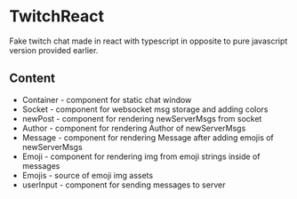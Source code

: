 # TwitchReact

Fake twitch chat made in react with typescript in opposite to pure javascript version provided earlier.

## Content

- Container - component for static chat window
- Socket - component for websocket msg storage and adding colors
- newPost - component for rendering newServerMsgs from socket
- Author - component for rendering Author of newServerMsgs
- Message - component for rendering Message after adding emojis of newServerMsgs
- Emoji - component for rendering img from emoji strings inside of messages
- Emojis - source of emoji img assets
- userInput - component for sending messages to server
